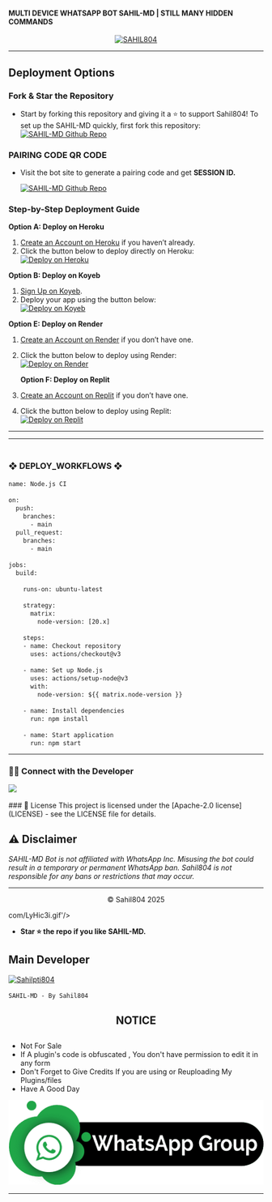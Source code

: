 
#### MULTI DEVICE WHATSAPP BOT SAHIL-MD | STILL MANY HIDDEN COMMANDS

<p align="center">  
  <a href="https://whatsapp.com/channel/0029Vb5xwyVEFeXmKvniPD3s">
    <img alt="SAHIL804" src="https://files.catbox.moe/tsoqqb.jpg">
  </a>
</p>

----

## Deployment Options

### **Fork & Star the Repository**
   - Start by forking this repository and giving it a ⭐ to support Sahil804!
     To set up the SAHIL-MD quickly, first fork this repository:
[![SAHIL-MD Github Repo](https://img.shields.io/badge/Github-Fork%20Repo-red?style=for-the-badge&logo=Github)](https://github.com/Sahilpti804/SAHIL-MD/fork)

### **PAIRING CODE QR CODE**
   - Visit the bot site to generate a pairing code and get **SESSION ID.**

     [![SAHIL-MD Github Repo](https://img.shields.io/badge/Whatsapp-Pair%20Code-green?style=for-the-badge&logo=Whatsapp)](https://haniajanam-f4dfd9df549b.herokuapp.com/)


### **Step-by-Step Deployment Guide**

**Option A: Deploy on Heroku**
1. [Create an Account on Heroku](https://signup.heroku.com/) if you haven’t already.
2. Click the button below to deploy directly on Heroku:
   <br>
   <a href='https://dashboard.heroku.com/new?template=https://github.com/Sahilpti804/SAHIL-MD' target="_blank">
      <img alt='Deploy on Heroku' src='https://img.shields.io/badge/-DEPLOY-purple?style=for-the-badge&logo=heroku&logoColor=white'/>
   </a>

**Option B: Deploy on Koyeb**
1. [Sign Up on Koyeb](https://app.koyeb.com/auth/signup).
3. Deploy your app using the button below:
   <br>
   <a href='https://github.com/Sahilpti804/SAHIL-MD' target="_blank">
      <img alt='Deploy on Koyeb' src='https://img.shields.io/badge/-DEPLOY-red?style=for-the-badge&logo=koyeb&logoColor=white'/>
   </a>

**Option E: Deploy on Render**
1. [Create an Account on Render](https://dashboard.render.com/register) if you don’t have one.
2. Click the button below to deploy using Render:
   <br>
   <a href='https://dashboard.render.com' target="_blank">
      <img alt='Deploy on Render' src='https://img.shields.io/badge/-DEPLOY-black?style=for-the-badge&logo=render&logoColor=white'/>
   </a>
   
   **Option F: Deploy on Replit**
1. [Create an Account on Replit](https://repl.it) if you don’t have one.
2. Click the button below to deploy using Replit:
   <br>
   <a href='https://repl.it/github/Sahilpti804/SAHIL-MD' target="_blank">
      <img alt='Deploy on Replit' src='https://img.shields.io/badge/-DEPLOY-orange?style=for-the-badge&logo=replit&logoColor=white'/>
   </a>
   
---

-----------

### <br>   ❖ DEPLOY_WORKFLOWS ❖
```
name: Node.js CI

on:
  push:
    branches:
      - main
  pull_request:
    branches:
      - main

jobs:
  build:

    runs-on: ubuntu-latest

    strategy:
      matrix:
        node-version: [20.x]

    steps:
    - name: Checkout repository
      uses: actions/checkout@v3

    - name: Set up Node.js
      uses: actions/setup-node@v3
      with:
        node-version: ${{ matrix.node-version }}

    - name: Install dependencies
      run: npm install

    - name: Start application
      run: npm start
```

-----------
### 🧑‍💻 Connect with the Developer

  <a href="https://wa.me/message/923496049312">
    <img src="https://img.shields.io/badge/WhatsApp-Click%20Here%20to%20Message%20Me-25D366?style=for-the-badge&logo=whatsapp&logoColor=white">
  </a>
</p>
### 📄 License
This project is licensed under the [Apache-2.0 license](LICENSE) - see the LICENSE file for details.



## ⚠️ Disclaimer

*SAHIL-MD Bot is not affiliated with WhatsApp Inc. Misusing the bot could result in a temporary or permanent WhatsApp ban. Sahil804 is not responsible for any bans or restrictions that may occur.*

---

<p align="center">© Sahil804 2025</p>

  
  
com/LyHic3i.gif'/></a>

- **Star ⭐ the repo if you like SAHIL-MD.**

## Main Developer
<a href="https://github.com/Sahilpti804"><img src="https://github.com/Sahilpti804.png" width="250" height="250" alt="Sahilpti804"/></a>
  
`SAHIL-MD - By Sahil804`


<h2 align="center">  NOTICE
</h2>
   
## 
- Not For Sale
- If A plugin's code is obfuscated , You don't have permission to edit it in any form 
- Don't Forget to Give Credits If you are using or Reuploading My Plugins/files
- Have A Good Day


  
<p align="center">
  
[![JOIN WHATSAPP CHANNEL](https://raw.githubusercontent.com/Neeraj-x0/Neeraj-x0/main/photos/suddidina-join-whatsapp.png)](https://whatsapp.com/channel/0029Vb5xwyVEFeXmKvniPD3s)

--------
